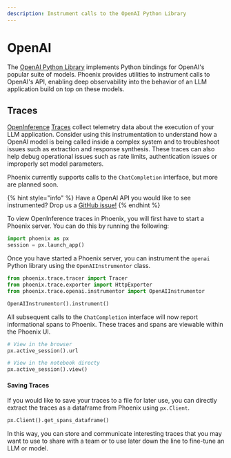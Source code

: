 ```yaml
---
description: Instrument calls to the OpenAI Python Library
---
```


# OpenAI

The [OpenAI Python Library](https://github.com/openai/openai-python) implements Python bindings for OpenAI's popular suite of models. Phoenix provides utilities to instrument calls to OpenAI's API, enabling deep observability into the behavior of an LLM application build on top on these models.

## Traces

[OpenInference](open-inference/) [Traces](../../quickstart/llm-traces.md) collect telemetry data about the execution of your LLM application. Consider using this instrumentation to understand how a OpenAI model is being called inside a complex system and to troubleshoot issues such as extraction and response synthesis. These traces can also help debug operational issues such as rate limits, authentication issues or improperly set model parameters.

Phoenix currently supports calls to the `ChatCompletion` interface, but more are planned soon.&#x20;

{% hint style="info" %}
Have a OpenAI API you would like to see instrumented? Drop us a [GitHub issue!](https://github.com/Arize-ai/phoenix/issues)
{% endhint %}

To view OpenInference traces in Phoenix, you will first have to start a Phoenix server. You can do this by running the following:

```python
import phoenix as px
session = px.launch_app()
```

Once you have started a Phoenix server, you can instrument the `openai` Python library using the `OpenAIInstrumentor` class.

```python
from phoenix.trace.tracer import Tracer
from phoenix.trace.exporter import HttpExporter
from phoenix.trace.openai.instrumentor import OpenAIInstrumentor

OpenAIInstrumentor().instrument()
```

All subsequent calls to the `ChatCompletion` interface will now report informational spans to Phoenix. These traces and spans are viewable within the Phoenix UI.

```python
# View in the browser
px.active_session().url

# View in the notebook directy
px.active_session().view()
```

#### Saving Traces

If you would like to save your traces to a file for later use, you can directly extract the traces as a dataframe from Phoenix using `px.Client`.

```python
px.Client().get_spans_dataframe()
```

In this way, you can store and communicate interesting traces that you may want to use to share with a team or to use later down the line to fine-tune an LLM or model.

